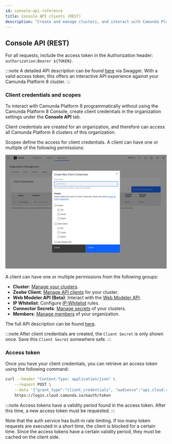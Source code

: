 ```yaml
---
id: console-api-reference
title: Console API clients (REST)
description: "Create and manage clusters, and interact with Camunda Platform 8 programmatically without using the Camunda Platform 8 Console."
---
```


## Console API (REST)

For all requests, include the access token in the Authorization header: `authorization:Bearer ${TOKEN}`.

:::note
A detailed API description can be found [here](https://console.cloud.camunda.io/customer-api/openapi/docs/#/) via Swagger. With a valid access token, this offers an interactive API experience against your Camunda Platform 8 cluster.
:::

### Client credentials and scopes

To interact with Camunda Platform 8 programmatically without using the Camunda Platform 8 Console, create client credentials in the organization settings under the **Console API** tab.

Client credentials are created for an organization, and therefore can access all Camunda Platform 8 clusters of this organization.

Scopes define the access for client credentials. A client can have one or multiple of the following permissions:

![createConsoleApiClient](../components/console/manage-organization/img/create-console-api-client.png)

A client can have one or multiple permissions from the following groups:

- **Cluster**: [Manage your clusters](../components/console/manage-clusters/create-cluster.md).
- **Zeebe Client**: [Manage API clients](../components/console/manage-clusters/manage-api-clients.md) for your cluster.
- **Web Modeler API (Beta)**: Interact with the [Web Modeler API](./web-modeler-api/index.md).
- **IP Whitelist**: Configure [IP-Whitelist](../components/console/manage-clusters/manage-ip-whitelists.md) rules.
- **Connector Secrets**: [Manage secrets](../components/console/manage-clusters/manage-secrets.md) of your clusters.
- **Members**: [Manage members](../components/console/manage-organization/manage-users.md) of your organization.
<!-- 
not so fast


- **Backups**: Manage [Backups](https://docs.camunda.io/docs/components/concepts/backups) of your C8 Clusters (only available on Enterprise) -->

The full API description can be found [here](https://console.cloud.camunda.io/customer-api/openapi/docs/#/).

:::note
After client credentials are created, the `Client Secret` is only shown once. Save this `Client Secret` somewhere safe.
:::

### Access token

Once you have your client credentials, you can retrieve an access token using the following command:

```bash
curl --header "Content-Type: application/json" \
    --request POST \
    --data '{"grant_type":"client_credentials", "audience":"api.cloud.camunda.io", "client_id":"XXX", "client_secret":"YYY"}' \
    https://login.cloud.camunda.io/oauth/token
```

:::note
Access tokens have a validity period found in the access token. After this time, a new access token must be requested.
:::

Note that the auth service has built-in rate limiting. If too many token requests are executed in a short time, the client is blocked for a certain time. Since the access tokens have a certain validity period, they must be cached on the client side.

